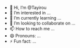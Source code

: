 - 👋 Hi, I’m @Tayirou
- 👀 I’m interested in ...
- 🌱 I’m currently learning ...
- 💞️ I’m looking to collaborate on ...
- 📫 How to reach me ...
- 😄 Pronouns: ...
- ⚡ Fun fact: ...

<!---
Tayirou/Tayirou is a ✨ special ✨ repository because its `README.md` (this file) appears on your GitHub profile.
You can click the Preview link to take a look at your changes.
--->
